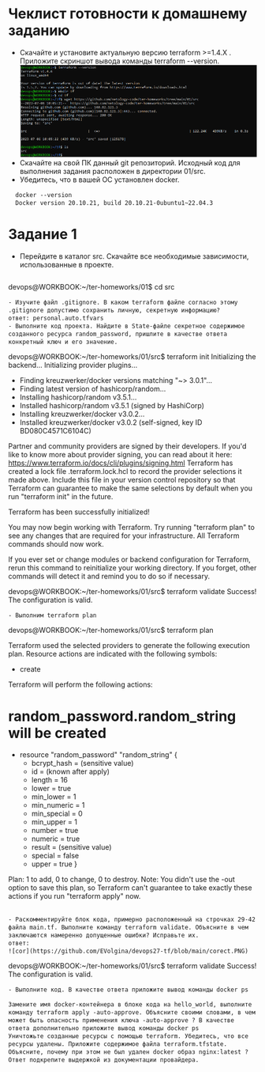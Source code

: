 # Чеклист готовности к домашнему заданию
- Скачайте и установите актуальную версию terraform >=1.4.X . Приложите скриншот вывода команды terraform --version.
  ![](https://github.com/EVolgina/devops27-tf/blob/main/tfv.PNG)
- Скачайте на свой ПК данный git репозиторий. Исходный код для выполнения задания расположен в директории 01/src.
  ![]()
- Убедитесь, что в вашей ОС установлен docker.
```
  docker --version
  Docker version 20.10.21, build 20.10.21-0ubuntu1~22.04.3
```
# Задание 1
- Перейдите в каталог src. Скачайте все необходимые зависимости, использованные в проекте.
  ```
devops@WORKBOOK:~/ter-homeworks/01$ cd src
  ```
  - Изучите файл .gitignore. В каком terraform файле согласно этому .gitignore допустимо сохранить личную, секретную информацию?
ответ: personal.auto.tfvars
- Выполните код проекта. Найдите в State-файле секретное содержимое созданного ресурса random_password, пришлите в качестве ответа конкретный ключ и его значение.
  ```
devops@WORKBOOK:~/ter-homeworks/01/src$ terraform init
Initializing the backend...
Initializing provider plugins...
- Finding kreuzwerker/docker versions matching "~> 3.0.1"...
- Finding latest version of hashicorp/random...
- Installing hashicorp/random v3.5.1...
- Installed hashicorp/random v3.5.1 (signed by HashiCorp)
- Installing kreuzwerker/docker v3.0.2...
- Installed kreuzwerker/docker v3.0.2 (self-signed, key ID BD080C4571C6104C)

Partner and community providers are signed by their developers.
If you'd like to know more about provider signing, you can read about it here:
https://www.terraform.io/docs/cli/plugins/signing.html
Terraform has created a lock file .terraform.lock.hcl to record the provider
selections it made above. Include this file in your version control repository
so that Terraform can guarantee to make the same selections by default when
you run "terraform init" in the future.

Terraform has been successfully initialized!

You may now begin working with Terraform. Try running "terraform plan" to see
any changes that are required for your infrastructure. All Terraform commands
should now work.

If you ever set or change modules or backend configuration for Terraform,
rerun this command to reinitialize your working directory. If you forget, other
commands will detect it and remind you to do so if necessary.

devops@WORKBOOK:~/ter-homeworks/01/src$ terraform validate
Success! The configuration is valid.
  ```
- Выполним terraform plan
```
devops@WORKBOOK:~/ter-homeworks/01/src$ terraform plan

Terraform used the selected providers to generate the following execution plan. Resource actions are indicated with the
following symbols:
  + create

Terraform will perform the following actions:

  # random_password.random_string will be created
  + resource "random_password" "random_string" {
      + bcrypt_hash = (sensitive value)
      + id          = (known after apply)
      + length      = 16
      + lower       = true
      + min_lower   = 1
      + min_numeric = 1
      + min_special = 0
      + min_upper   = 1
      + number      = true
      + numeric     = true
      + result      = (sensitive value)
      + special     = false
      + upper       = true
    }

Plan: 1 to add, 0 to change, 0 to destroy.
Note: You didn't use the -out option to save this plan, so Terraform can't guarantee to take exactly these actions if
you run "terraform apply" now.
```

- Раскомментируйте блок кода, примерно расположенный на строчках 29-42 файла main.tf. Выполните команду terraform validate. Объясните в чем заключаются намеренно допущенные ошибки? Исправьте их.
ответ:
![cor](https://github.com/EVolgina/devops27-tf/blob/main/corect.PNG)
```
devops@WORKBOOK:~/ter-homeworks/01/src$ terraform validate
Success! The configuration is valid.
```
- Выполните код. В качестве ответа приложите вывод команды docker ps
```

```
Замените имя docker-контейнера в блоке кода на hello_world, выполните команду terraform apply -auto-approve. Объясните своими словами, в чем может быть опасность применения ключа -auto-approve ? В качестве ответа дополнительно приложите вывод команды docker ps
Уничтожьте созданные ресурсы с помощью terraform. Убедитесь, что все ресурсы удалены. Приложите содержимое файла terraform.tfstate.
Объясните, почему при этом не был удален docker образ nginx:latest ? Ответ подкрепите выдержкой из документации провайдера.
